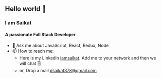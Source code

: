 ## Hello world 👋
### I am Saikat
#### A passionate Full Stack Developer

- 💬 Ask me about JavaScript, React, Redux, Node
- 📫 How to reach me:
    - Here is my LinkedIn <a href="https://www.linkedin.com/in/iamsaikat/">iamsaikat</a>. Add me to your network and then we will chat 🗒
    - or, Drop a mail <a href="#" mailTo="dsaikat378@gmail.com">dsaikat378@gmail.com</a>

<!--
**deysaikat04/deysaikat04** is a ✨ _special_ ✨ repository because its `README.md` (this file) appears on your GitHub profile.

<p>&nbsp;<img align="center" src="https://github-readme-stats.vercel.app/api?username=deysaikat04&show_icons=true&locale=en" alt="deysaikat04" /></p>
Here are some ideas to get you started:

- 🔭 I’m currently working on ...
- 🌱 I’m currently learning ...
- 👯 I’m looking to collaborate on ...
- 🤔 I’m looking for help with ...
- 💬 Ask me about ...
- 📫 How to reach me: <a href="#" mailTo="dsaikat378@gmail.com">dsaikat378@gmail.com</a>
- 😄 Pronouns: ...
- ⚡ Fun fact: ...
-->
